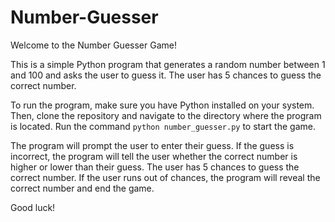 # Number-Guesser
Welcome to the Number Guesser Game!

This is a simple Python program that generates a random number between 1 and 100 and asks the user to guess it. The user has 5 chances to guess the correct number.

To run the program, make sure you have Python installed on your system. Then, clone the repository and navigate to the directory where the program is located. Run the command `python number_guesser.py` to start the game.

The program will prompt the user to enter their guess. If the guess is incorrect, the program will tell the user whether the correct number is higher or lower than their guess. The user has 5 chances to guess the correct number. If the user runs out of chances, the program will reveal the correct number and end the game.

Good luck!
